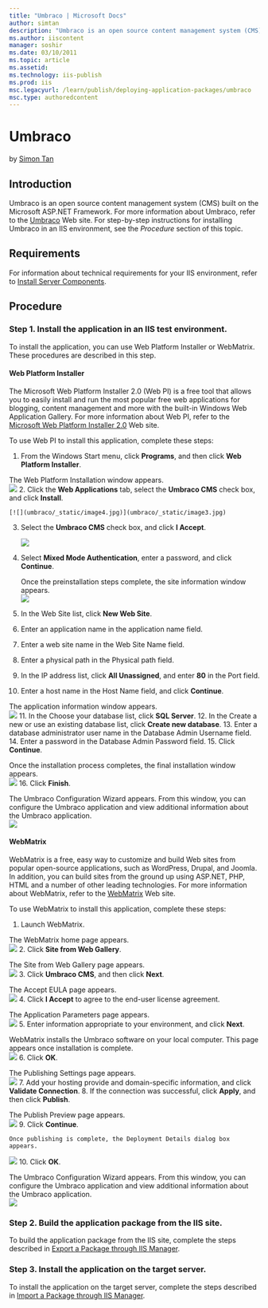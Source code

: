 ```yaml
---
title: "Umbraco | Microsoft Docs"
author: simtan
description: "Umbraco is an open source content management system (CMS) built on the Microsoft ASP.NET Framework. For more information about Umbraco, refer to the Umbraco..."
ms.author: iiscontent
manager: soshir
ms.date: 03/10/2011
ms.topic: article
ms.assetid: 
ms.technology: iis-publish
ms.prod: iis
msc.legacyurl: /learn/publish/deploying-application-packages/umbraco
msc.type: authoredcontent
---
```

Umbraco
====================
by [Simon Tan](https://github.com/simtan)

## Introduction

Umbraco is an open source content management system (CMS) built on the Microsoft ASP.NET Framework. For more information about Umbraco, refer to the [Umbraco](http://www.umbraco.org/ "Umbraco") Web site. For step-by-step instructions for installing Umbraco in an IIS environment, see the *Procedure* section of this topic.

## Requirements

For information about technical requirements for your IIS environment, refer to [Install Server Components](../../web-hosting/joining-the-web-hosting-gallery/install-server-components.md).

## Procedure

### Step 1. Install the application in an IIS test environment.

To install the application, you can use Web Platform Installer or WebMatrix. These procedures are described in this step.

#### Web Platform Installer

The Microsoft Web Platform Installer 2.0 (Web PI) is a free tool that allows you to easily install and run the most popular free web applications for blogging, content management and more with the built-in Windows Web Application Gallery. For more information about Web PI, refer to the [Microsoft Web Platform Installer 2.0](https://www.microsoft.com/web/downloads/platform.aspx) Web site.

To use Web PI to install this application, complete these steps:

1. From the Windows Start menu, click **Programs**, and then click **Web Platform Installer**.  
  
 The Web Platform Installation window appears.  
    [![](umbraco/_static/image2.jpg)](umbraco/_static/image1.jpg)
2. Click the **Web Applications** tab, select the **Umbraco CMS** check box, and click **Install**.  
  
    [![](umbraco/_static/image4.jpg)](umbraco/_static/image3.jpg)
3. Select the **Umbraco CMS** check box, and click **I Accept**.  
  
    [![](umbraco/_static/image6.jpg)](umbraco/_static/image5.jpg)
4. Select **Mixed Mode Authentication**, enter a password, and click **Continue**. 

    Once the preinstallation steps complete, the site information window appears.  
[![](umbraco/_static/image8.jpg)](umbraco/_static/image7.jpg)
5. In the Web Site list, click **New Web Site**.
6. Enter an application name in the application name field.
7. Enter a web site name in the Web Site Name field.
8. Enter a physical path in the Physical path field.
9. In the IP address list, click **All Unassigned**, and enter **80** in the Port field.
10. Enter a host name in the Host Name field, and click **Continue**.  
  
 The application information window appears.  
    [![](umbraco/_static/image10.jpg)](umbraco/_static/image9.jpg)
11. In the Choose your database list, click **SQL Server**.
12. In the Create a new or use an existing database list, click **Create new database**.
13. Enter a database administrator user name in the Database Admin Username field.
14. Enter a password in the Database Admin Password field.
15. Click **Continue**.  
  
 Once the installation process completes, the final installation window appears.  
    [![](umbraco/_static/image12.jpg)](umbraco/_static/image11.jpg)
16. Click **Finish**.  
  
 The Umbraco Configuration Wizard appears. From this window, you can configure the Umbraco application and view additional information about the Umbraco application.  
    [![](umbraco/_static/image14.jpg)](umbraco/_static/image13.jpg)

#### WebMatrix

WebMatrix is a free, easy way to customize and build Web sites from popular open-source applications, such as WordPress, Drupal, and Joomla. In addition, you can build sites from the ground up using ASP.NET, PHP, HTML and a number of other leading technologies. For more information about WebMatrix, refer to the [WebMatrix](https://www.microsoft.com/web/webmatrix/) Web site.

To use WebMatrix to install this application, complete these steps:

1. Launch WebMatrix.  
  
 The WebMatrix home page appears.  
    [![](umbraco/_static/image16.jpg)](umbraco/_static/image15.jpg)
2. Click **Site from Web Gallery**.  
  
 The Site from Web Gallery page appears.  
    [![](umbraco/_static/image18.jpg)](umbraco/_static/image17.jpg)
3. Click **Umbraco CMS**, and then click **Next**.  
  
 The Accept EULA page appears.  
    [![](umbraco/_static/image20.jpg)](umbraco/_static/image19.jpg)
4. Click **I Accept** to agree to the end-user license agreement.  
  
 The Application Parameters page appears.  
    [![](umbraco/_static/image22.jpg)](umbraco/_static/image21.jpg)
5. Enter information appropriate to your environment, and click **Next**.   
  
 WebMatrix installs the Umbraco software on your local computer. This page appears once installation is complete.  
    [![](umbraco/_static/image24.jpg)](umbraco/_static/image23.jpg)
6. Click **OK**.  
  
 The Publishing Settings page appears.  
    [![](umbraco/_static/image26.jpg)](umbraco/_static/image25.jpg)
7. Add your hosting provide and domain-specific information, and click **Validate Connection**.
8. If the connection was successful, click **Apply**, and then click **Publish**.  
  
 The Publish Preview page appears.  
    [![](umbraco/_static/image28.jpg)](umbraco/_static/image27.jpg)
9. Click **Continue**. 

    Once publishing is complete, the Deployment Details dialog box appears.  
[![](umbraco/_static/image30.jpg)](umbraco/_static/image29.jpg)
10. Click **OK**.  
  
The Umbraco Configuration Wizard appears. From this window, you can configure the Umbraco application and view additional information about the Umbraco application.  
[![](umbraco/_static/image32.jpg)](umbraco/_static/image31.jpg)

### Step 2. Build the application package from the IIS site.

To build the application package from the IIS site, complete the steps described in [Export a Package through IIS Manager](../using-web-deploy/export-a-package-through-iis-manager.md).

### Step 3. Install the application on the target server.

To install the application on the target server, complete the steps described in [Import a Package through IIS Manager](../using-web-deploy/import-a-package-through-iis-manager.md).